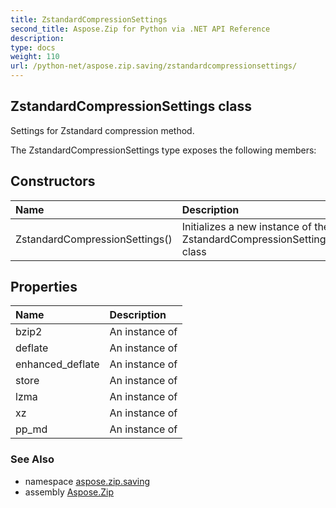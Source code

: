 ```yaml
---
title: ZstandardCompressionSettings
second_title: Aspose.Zip for Python via .NET API Reference
description: 
type: docs
weight: 110
url: /python-net/aspose.zip.saving/zstandardcompressionsettings/
---
```


## ZstandardCompressionSettings class

Settings for Zstandard compression method.

The ZstandardCompressionSettings type exposes the following members:
## Constructors
| Name | Description |
| :- | :- |
|ZstandardCompressionSettings()|Initializes a new instance of the ZstandardCompressionSettings class|
## Properties
| Name | Description |
| :- | :- |
|bzip2|An instance of|
|deflate|An instance of|
|enhanced_deflate|An instance of|
|store|An instance of|
|lzma|An instance of|
|xz|An instance of|
|pp_md|An instance of|

### See Also

* namespace [aspose.zip.saving](/zip/python-net/aspose.zip.saving/)
* assembly [Aspose.Zip](/zip/python-net/)

